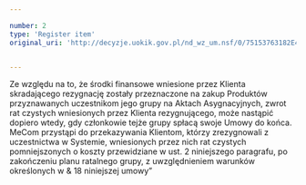```yaml
---

number: 2
type: 'Register item'
original_uri: 'http://decyzje.uokik.gov.pl/nd_wz_um.nsf/0/75153763182E45DEC12572DD003293AD?OpenDocument'


---
```


Ze względu na to, że środki finansowe wniesione przez Klienta skradającego rezygnację zostały przeznaczone na zakup Produktów przyznawanych uczestnikom jego grupy na Aktach Asygnacyjnych, zwrot rat czystych wniesionych przez Klienta rezygnującego, może nastąpić dopiero wtedy, gdy członkowie tejże grupy spłacą swoje Umowy do końca. MeCom przystąpi do przekazywania Klientom, którzy zrezygnowali z uczestnictwa w Systemie, wniesionych przez nich rat czystych pomniejszonych o koszty przewidziane w ust. 2 niniejszego paragrafu, po zakończeniu planu ratalnego grupy, z uwzględnieniem warunków określonych w &amp; 18 niniejszej umowy”
